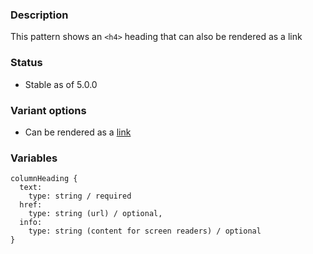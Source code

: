 ### Description
This pattern shows an `<h4>` heading that can also be rendered as a link

### Status
* Stable as of 5.0.0

### Variant options
* Can be rendered as a [link](./?p=atoms-column-heading-as-link)

### Variables
~~~
columnHeading {
  text: 
    type: string / required
  href: 
    type: string (url) / optional,
  info:
    type: string (content for screen readers) / optional
}
~~~

